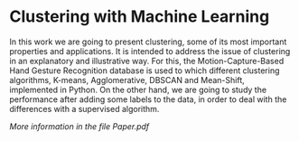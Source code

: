 # Clustering with Machine Learning

In this work we are going to present clustering, some of its most important properties and applications. It is intended to address the issue of clustering in an explanatory and illustrative way. For this, the Motion-Capture-Based Hand Gesture Recognition database is used to which different clustering algorithms, K-means, Agglomerative, DBSCAN and Mean-Shift, implemented in Python. On the other hand, we are going to study the performance after adding some labels to the data, in order to deal with the differences with a supervised algorithm.

*More information in the file Paper.pdf*
